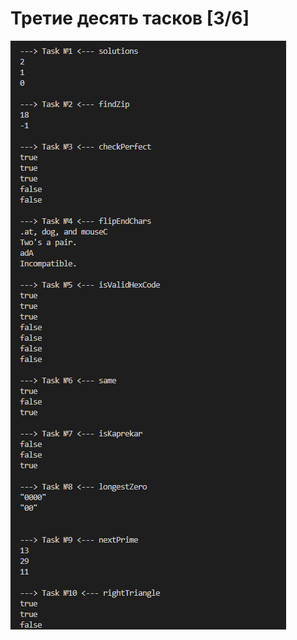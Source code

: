 # Третие десять тасков [3/6]

![result](https://github.com/Kweall/IT/blob/FirstBranch/Task3/Screenshot_2.png)
